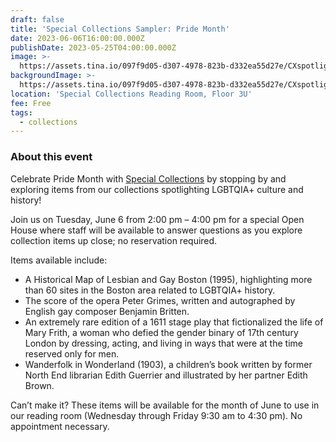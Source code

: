 ```yaml
---
draft: false
title: 'Special Collections Sampler: Pride Month'
date: 2023-06-06T16:00:00.000Z
publishDate: 2023-05-25T04:00:00.000Z
image: >-
  https://assets.tina.io/097f9d05-d307-4978-823b-d332ea55d27e/CXspotlight_445x445_Jun.jpeg
backgroundImage: >-
  https://assets.tina.io/097f9d05-d307-4978-823b-d332ea55d27e/CXspotlight_445x445_Jun.jpeg
location: 'Special Collections Reading Room, Floor 3U'
fee: Free
tags:
  - collections
---
```


### About this event

Celebrate Pride Month with [Special Collections](https://bpl.bibliocommons.com/events/64651dff73e31d2900b74804) by stopping by and exploring items from our collections spotlighting LGBTQIA+ culture and history!   

Join us on Tuesday, June 6 from 2:00 pm – 4:00 pm for a special Open House where staff will be available to answer questions as you explore collection items up close; no reservation required.   

Items available include:  

* A Historical Map of Lesbian and Gay Boston (1995), highlighting more than 60 sites in the Boston area related to LGBTQIA+ history. 
* The score of the opera Peter Grimes, written and autographed by English gay composer Benjamin Britten.
* An extremely rare edition of a 1611 stage play that fictionalized the life of Mary Frith, a woman who defied the gender binary of 17th century London by dressing, acting, and living in ways that were at the time reserved only for men.
* Wanderfolk in Wonderland (1903), a children’s book written by former North End librarian Edith Guerrier and illustrated by her partner Edith Brown.

Can’t make it? These items will be available for the month of June to use in our reading room (Wednesday through Friday 9:30 am to 4:30 pm). No appointment necessary.  

